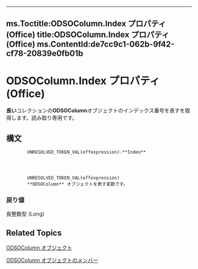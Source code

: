 

---
ms.Toctitle:ODSOColumn.Index プロパティ (Office)
title:ODSOColumn.Index プロパティ (Office)
ms.ContentId:de7cc9c1-062b-9f42-cf78-20839e0fb01b
---
# ODSOColumn.Index プロパティ (Office)




**長い**コレクションの**ODSOColumn**オブジェクトのインデックス番号を表すを取得します。読み取り専用です。

## 構文

            UNRESOLVED_TOKEN_VAL(offexpression).**Index**




            UNRESOLVED_TOKEN_VAL(offexpression)
            **ODSOColumn** オブジェクトを表す変数です。

### 戻り値
長整数型 (Long)





## Related Topics

[ODSOColumn オブジェクト](f8fe41bd-c9bd-fb5b-8ca7-27940c9c0996.md)

[ODSOColumn オブジェクトのメンバー](2f780b91-4f87-6db0-cab6-cc3689487eb4.md)




